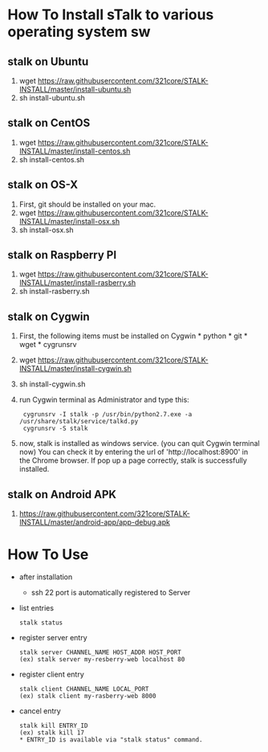 # How To Install sTalk to various operating system sw

## stalk on Ubuntu
1. wget https://raw.githubusercontent.com/321core/STALK-INSTALL/master/install-ubuntu.sh
2. sh install-ubuntu.sh

## stalk on CentOS
1. wget https://raw.githubusercontent.com/321core/STALK-INSTALL/master/install-centos.sh
2. sh install-centos.sh

## stalk on OS-X
1. First, git should be installed on your mac.
2. wget https://raw.githubusercontent.com/321core/STALK-INSTALL/master/install-osx.sh
3. sh install-osx.sh

## stalk on Raspberry PI
1. wget https://raw.githubusercontent.com/321core/STALK-INSTALL/master/install-rasberry.sh
2. sh install-rasberry.sh

## stalk on Cygwin
1. First, the following items must be installed on Cygwin
       * python
       * git
       * wget
       * cygrunsrv

2. wget https://raw.githubusercontent.com/321core/STALK-INSTALL/master/install-cygwin.sh
3. sh install-cygwin.sh
4. run Cygwin terminal as Administrator and type this:
      ```
       cygrunsrv -I stalk -p /usr/bin/python2.7.exe -a /usr/share/stalk/service/talkd.py
       cygrunsrv -S stalk
      ```

5. now, stalk is installed as windows service. (you can quit Cygwin terminal now)
   You can check it by entering the url of 'http://localhost:8900' in the Chrome browser. 
   If pop up a page correctly, stalk is successfully installed.


## stalk on Android APK

1. https://raw.githubusercontent.com/321core/STALK-INSTALL/master/android-app/app-debug.apk


# How To Use

  - after installation
    - ssh 22 port is automatically registered to Server
  
  - list entries
    ```
    stalk status 
    ```
    
  - register server entry
    ```
    stalk server CHANNEL_NAME HOST_ADDR HOST_PORT
    (ex) stalk server my-resberry-web localhost 80
    ```
    
  - register client entry
    ```
    stalk client CHANNEL_NAME LOCAL_PORT
    (ex) stalk client my-rasberry-web 8000
    ```
  
  - cancel entry
    ```
    stalk kill ENTRY_ID
    (ex) stalk kill 17
    * ENTRY_ID is available via "stalk status" command.
    ```
